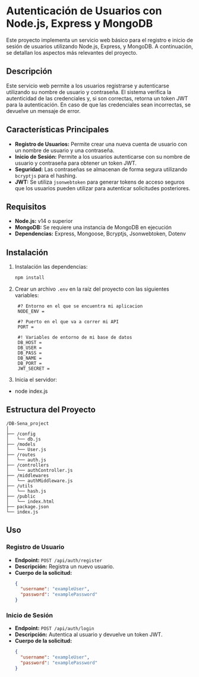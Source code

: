 # **Autenticación de Usuarios con Node.js, Express y MongoDB**

Este proyecto implementa un servicio web básico para el registro e inicio de sesión de usuarios utilizando Node.js, Express, y MongoDB. A continuación, se detallan los aspectos más relevantes del proyecto.

## **Descripción**

Este servicio web permite a los usuarios registrarse y autenticarse utilizando su nombre de usuario y contraseña. El sistema verifica la autenticidad de las credenciales y, si son correctas, retorna un token JWT para la autenticación. En caso de que las credenciales sean incorrectas, se devuelve un mensaje de error.

## **Características Principales**

- **Registro de Usuarios:** Permite crear una nueva cuenta de usuario con un nombre de usuario y una contraseña.
- **Inicio de Sesión:** Permite a los usuarios autenticarse con su nombre de usuario y contraseña para obtener un token JWT.
- **Seguridad:** Las contraseñas se almacenan de forma segura utilizando `bcryptjs` para el hashing.
- **JWT:** Se utiliza `jsonwebtoken` para generar tokens de acceso seguros que los usuarios pueden utilizar para autenticar solicitudes posteriores.

## **Requisitos**

- **Node.js:** v14 o superior
- **MongoDB:** Se requiere una instancia de MongoDB en ejecución
- **Dependencias:** Express, Mongoose, Bcryptjs, Jsonwebtoken, Dotenv

## **Instalación**

1. Instalación las dependencias:
   ```bash
   npm install
   ```

2. Crear un archivo `.env` en la raíz del proyecto con las siguientes variables:
   ```
    #? Entorno en el que se encuentra mi aplicacion
    NODE_ENV = 
    
    #? Puerto en el que va a correr mi API
    PORT = 
    
    #! Variables de entorno de mi base de datos
    DB_HOST = 
    DB_USER = 
    DB_PASS = 
    DB_NAME = 
    DB_PORT = 
    JWT_SECRET = 
    ```
  
3. Inicia el servidor:
  - node index.js
  

## **Estructura del Proyecto**

```
/DB-Sena_project
│
├── /config
│   └── db.js
├── /models
│   └── User.js
├── /routes
│   └── auth.js
├── /controllers
│   └── authController.js
├── /middlewares
│   └── authMiddleware.js 
├── /utils
│   └── hash.js 
├── /public
│   └── index.html 
├── package.json
└── index.js
```

## **Uso**

### **Registro de Usuario**
- **Endpoint:** `POST /api/auth/register`
- **Descripción:** Registra un nuevo usuario.
- **Cuerpo de la solicitud:**
  ```json
  {
    "username": "exampleUser",
    "password": "examplePassword"
  }
  ```

### **Inicio de Sesión**
- **Endpoint:** `POST /api/auth/login`
- **Descripción:** Autentica al usuario y devuelve un token JWT.
- **Cuerpo de la solicitud:**
  ```json
  {
    "username": "exampleUser",
    "password": "examplePassword"
  }
  ```